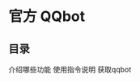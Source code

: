 # 官方 QQbot
## 目录
<NCard title="🤣 功能介绍" link="/qqbot/menu/">
介绍哪些功能
</NCard>
<NCard title="🤣 功能使用说明" link="/qqbot/function/">
使用指令说明
</NCard>
<NCard title="🤣 如何在自己群使用bot" link="/qqbot/how-to-use/">
获取qqbot
</NCard>
